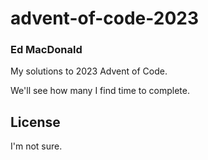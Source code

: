 # advent-of-code-2023
### Ed MacDonald

My solutions to 2023 Advent of Code.

We'll see how many I find time to complete.

## License

I'm not sure.

